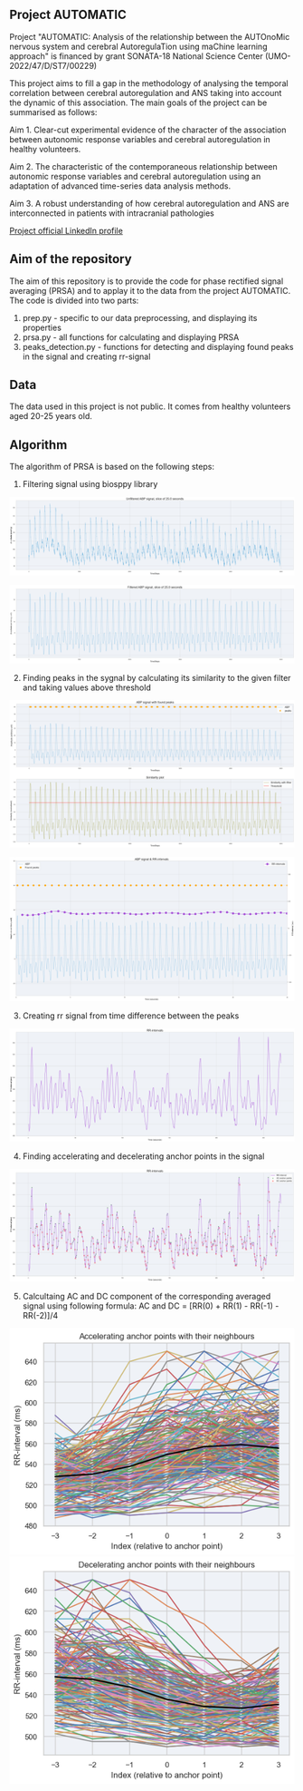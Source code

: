 ## Project AUTOMATIC
Project "AUTOMATIC: Analysis of the relationship between the AUTOnoMic nervous system and cerebral AutoregulaTion using maChine learning approach" is financed by grant SONATA-18 National Science Center (UMO-2022/47/D/ST7/00229)


This project aims to fill a gap in the methodology of analysing the temporal correlation between cerebral autoregulation and ANS taking into account the dynamic of this association. The main goals of the project can be summarised as follows:

Aim 1. Clear-cut experimental evidence of the character of the association between autonomic response variables and cerebral autoregulation in healthy volunteers.

Aim 2. The characteristic of the contemporaneous relationship between autonomic response variables and cerebral autoregulation using an adaptation of advanced time-series data analysis methods.

Aim 3. A robust understanding of how cerebral autoregulation and ANS are interconnected in patients with intracranial pathologies

<a href=https://www.linkedin.com/company/automatic-ca-and-ans-using-ml/about/>Project official LinkedIn profile</a>

## Aim of the repository
The aim of this repository is to provide the code for phase rectified signal averaging (PRSA) and to applay it to the data from the project AUTOMATIC. The code is divided into two parts:
1. prep.py - specific to our data preprocessing, and displaying its properties
2. prsa.py - all functions for calculating and displaying PRSA
3. peaks_detection.py - functions for detecting and displaying found peaks in the signal and creating rr-signal

## Data
The data used in this project is not public. It comes from healthy volunteers aged 20-25 years old.

## Algorithm
The algorithm of PRSA is based on the following steps:

1. Filtering signal using biosppy library

![signal_sample](images/uf_signal.png)

![signal_sample_filtered](images/f_signal.png)

2. Finding peaks in the sygnal by calculating its similarity to the given filter and taking values above threshold

![signal_sample_with_its_similarity](images/signal_w_similarity.png)

![signal_sample_with_peaks_rr](images/signal_w_rr.png)

3. Creating rr signal from time difference between the peaks

![rr_signal](images/rr_signal.png)


4. Finding accelerating and decelerating anchor points in the signal

![rr_signal_with_anchors](images/rr_signal_w_a.png)

5. Calcultaing AC and DC component of the corresponding averaged signal using following formula: AC and DC = [RR(0) + RR(1) - RR(-1) - RR(-2)]/4

![ac_prsa_signal](images/ac_prsa.png)
![dc_prsa_signal](images/dc_prsa.png)
